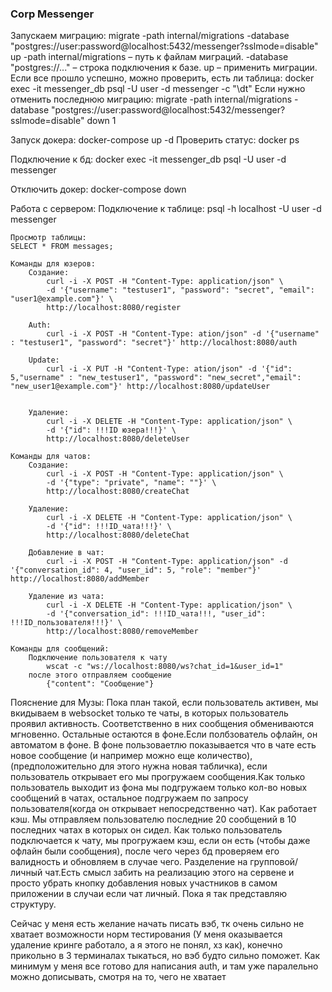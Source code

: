 ### Corp Messenger
Запускаем миграцию:
migrate -path internal/migrations -database "postgres://user:password@localhost:5432/messenger?sslmode=disable" up
-path internal/migrations – путь к файлам миграций.
-database "postgres://..." – строка подключения к базе.
up – применить миграции.
Если все прошло успешно, можно проверить, есть ли таблица:
docker exec -it messenger_db psql -U user -d messenger -c "\dt"
Если нужно отменить последнюю миграцию:
migrate -path internal/migrations -database "postgres://user:password@localhost:5432/messenger?sslmode=disable" down 1

Запуск докера:
docker-compose up -d
Проверить статус:
docker ps

Подключение к бд:
docker exec -it messenger_db psql -U user -d messenger

Отключить докер:
docker-compose down


Работа с сервером:
    Подключение к таблице:
    psql -h localhost -U user -d messenger

    Просмотр таблицы:
    SELECT * FROM messages;

    Команды для юзеров:
        Создание:
            curl -i -X POST -H "Content-Type: application/json" \
            -d '{"username": "testuser1", "password": "secret", "email": "user1@example.com"}' \
            http://localhost:8080/register

        Auth:
            curl -i -X POST -H "Content-Type: ation/json" -d '{"username" : "testuser1", "password": "secret"}' http://localhost:8080/auth

        Update:
            curl -i -X PUT -H "Content-Type: ation/json" -d '{"id": 5,"username" : "new_testuser1", "password": "new_secret","email": "new_user1@example.com"}' http://localhost:8080/updateUser


        Удаление:
            curl -i -X DELETE -H "Content-Type: application/json" \
            -d '{"id": !!!ID юзера!!!}' \
            http://localhost:8080/deleteUser

    Команды для чатов:
        Создание:
            curl -i -X POST -H "Content-Type: application/json" \
            -d '{"type": "private", "name": ""}' \
            http://localhost:8080/createChat

        Удаление:
            curl -i -X DELETE -H "Content-Type: application/json" \
            -d '{"id": !!!ID_чата!!!}' \
            http://localhost:8080/deleteChat

        Добавление в чат:
            curl -i -X POST -H "Content-Type: application/json" -d '{"conversation_id": 4, "user_id": 5, "role": "member"}' http://localhost:8080/addMember

        Удаление из чата:
            curl -i -X DELETE -H "Content-Type: application/json" \
            -d '{"conversation_id": !!!ID_чата!!!, "user_id": !!!ID_пользователя!!!}' \
            http://localhost:8080/removeMember

    Команды для сообщений:
        Подключение пользователя к чату    
            wscat -c "ws://localhost:8080/ws?chat_id=1&user_id=1"
        после этого отправляем сообщение
            {"content": "Сообщение"}


Пояснение для Музы:
Пока план такой, если пользователь активен, мы вкидываем в websocket только те чаты, в которых пользователь проявил активность. Соответственно в них сообщения обмениваются мгновенно. Остальные остаются в фоне.Если полбзователь офлайн, он автоматом в фоне. В фоне пользоваетлю показывается что в чате есть новое сообщение (и например можно еще количество), (предположительно для этого нужна новая табличка), если пользователь открывает его мы прогружаем сообщения.Как только пользователь выходит из фона мы подгружаем только кол-во новых сообщений в чатах, остальное подгружаем по запросу пользователя(когда он открывает непосредственно чат). Как работает кэш. Мы отправляем пользователю последние 20 сообщений в 10 последних чатах в которых он сидел. Как только пользователь подключается к чату, мы прогружаем кэш, если он есть (чтобы даже офлайн были сообщения), после чего через бд проверяем его валидность и обновляем в случае чего. Разделение на групповой/личный чат.Есть смысл забить на реализацию этого на сервене и просто убрать кнопку добавления новых участников в самом приложении в случаи если чат личный. Пока я так представляю структуру.

Сейчас у меня есть желание начать писать вэб, тк очень сильно не хватает возможности норм тестирования (У меня  оказывается удаление кринге работало, а я этого не понял, хз как), конечно прикольно в 3 терминалах тыкаться, но вэб будто сильно поможет. Как минимум у меня все готово для написания auth,  и там уже паралельно можно дописывать, смотря на то, чего не хватает